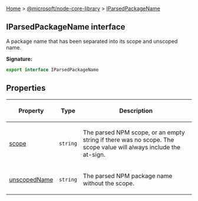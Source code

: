 [Home](./index) &gt; [@microsoft/node-core-library](./node-core-library.md) &gt; [IParsedPackageName](./node-core-library.iparsedpackagename.md)

## IParsedPackageName interface

A package name that has been separated into its scope and unscoped name.

<b>Signature:</b>

```typescript
export interface IParsedPackageName 
```

## Properties

|  <p>Property</p> | <p>Type</p> | <p>Description</p> |
|  --- | --- | --- |
|  <p>[scope](./node-core-library.iparsedpackagename.scope.md)</p> | <p>`string`</p> | <p>The parsed NPM scope, or an empty string if there was no scope. The scope value will always include the at-sign.</p> |
|  <p>[unscopedName](./node-core-library.iparsedpackagename.unscopedname.md)</p> | <p>`string`</p> | <p>The parsed NPM package name without the scope.</p> |

